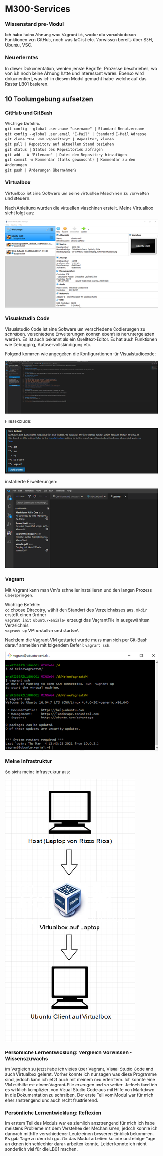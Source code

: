 # M300-Services

### Wissenstand pre-Modul
Ich habe keine Ahnung was Vagrant ist, weder die verschiedenen Funktionen von GitHub, noch was IaC ist etc. Vorwissen bereits über SSH, Ubuntu, VSC.

### Neu erlerntes
In dieser Dokumentation, werden jenste Begriffe, Prozesse beschrieben, wo von ich noch keine Ahnung hatte und interessant waren. Ebenso wird dokumentiert, was ich in diesem Modul gemacht habe, welche auf das Raster LB01 basieren.

## 10 Toolumgebung aufsetzen
### GitHub und GitBash
Wichtige Befehle:\
`git config --global user.name "username" | Standard Benutzername`\
`git config --global user.email "E-Mail" | Standard E-Mail Adresse`\
`git clone "URL vom Repository" | Repository klonen`\
`git pull | Repository auf aktuellem Stand beziehen`\
`git status | Status des Repositories abfragen`\
`git add - A "Filename" | Datei dem Repository hinzufügen`\
`git commit -m Kommentar (falls gewünscht) | Kommentar zu den Änderungen`\
`git push | Änderungen übernehmen`\

### Virtualbox
Virtualbox ist eine Software um seine virtuellen Maschinen zu verwalten und steuern.

Nach Anleitung wurden die virtuellen Maschinen erstellt. Meine Virtualbox sieht folgt aus:

![Virtualbox](https://github.com/Rizzo-bot/M300-Services/blob/main/Virtualbox-menu.PNG)

### Visualstudio Code
Visualstudio Code ist eine Software um verschiedene Codierungen zu schreiben. verschiedene Erweiterungen können ebenfalls heruntergeladen werden. Es ist auch bekannt als ein Quelltext-Editor. Es hat auch Funktionen wie Debugging, Autovervollständigung etc.

Folgend kommen wie angegeben die Konfigurationen für Visualstudiocode:

![Visualstudiocode1](https://github.com/Rizzo-bot/M300-Services/blob/main/visualstudiocode-1.PNG)

Filesexclude:

![Visualstudiocode2](https://github.com/Rizzo-bot/M300-Services/blob/main/visualstudiocode-filesexclude.PNG)

installierte Erweiterungen:

![Visualstudiocode3](https://github.com/Rizzo-bot/M300-Services/blob/main/visualstudiocode-installed.PNG)

### Vagrant
Mit Vagrant kann man Vm's schneller installieren und den langen Prozess überspringen.

Wichtige Befehle:\
`cd` choose Direcotry, wählt den Standort des Verzeichnisses aus.
`mkdir` erstellt einen Ordner\
`vagrant init ubuntu/xenial64` erzeugt das VagrantFile in ausgewähltem Verzeichnis\
`vagrant up` VM erstellen und starten\

Nachdem die Vagrant-VM gestartet wurde muss man sich per Git-Bash darauf anmelden mit folgendem Befehl: `vagrant ssh`.

![vagrant-ssh](https://github.com/Rizzo-bot/M300-Services/blob/main/vagrant-ssh.PNG)

### Meine Infrastruktur 
So sieht meine Infrastruktur aus:

![Infrastruktur](https://github.com/Rizzo-bot/M300-Services/blob/main/Infrastruktur.PNG)

### Persönliche Lernentwicklung: Vergleich Vorwissen - Wissenszuwachs

Im Vergleich zu jetzt habe ich vieles über Vagrant, Visual Studio Code und auch Virtualbox gelernt. Vorher konnte ich nur sagen was diese Programme sind, jedoch kann ich jetzt auch mit meinem neu erlerntem. Ich konnte eine VM mithilfe mit einem Vagrant-File erzeugen und so weiter. Jedoch fand ich es wirklich kompliziert von Visual Studio Code aus mit Hilfe von Markdown in die Dokumentation zu schreiben. Der erste Teil vom Modul war für mich eher anstrengend und auch recht frustrierend.

### Persönliche Lernentwicklung: Reflexion
Im erstem Teil des Moduls war es ziemlich ansztrengend für mich ich habe meistens Probleme mit dem Verstehen der Mechanismen, jedoch konnte ich dannach mithilfe verschiedener Leute einen besseren Einblick bekommen. Es gab Tage an dem ich gut für das Modul arbeiten konnte und einige Tage an denen ich schlechter daran arbeiten konnte. Leider konnte ich nicht sonderlich viel für die LB01 machen.
